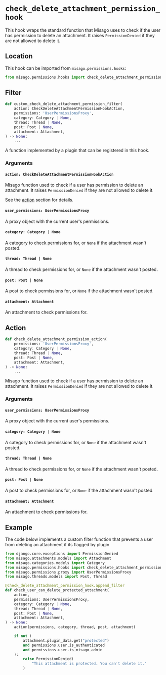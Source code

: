 # `check_delete_attachment_permission_hook`

This hook wraps the standard function that Misago uses to check if the user has permission to delete an attachment. It raises `PermissionDenied` if they are not allowed to delete it.


## Location

This hook can be imported from `misago.permissions.hooks`:

```python
from misago.permissions.hooks import check_delete_attachment_permission_hook
```


## Filter

```python
def custom_check_delete_attachment_permission_filter(
    action: CheckDeleteAttachmentPermissionHookAction,
    permissions: 'UserPermissionsProxy',
    category: Category | None,
    thread: Thread | None,
    post: Post | None,
    attachment: Attachment,
) -> None:
    ...
```

A function implemented by a plugin that can be registered in this hook.


### Arguments

#### `action: CheckDeleteAttachmentPermissionHookAction`

Misago function used to check if a user has permission to delete an attachment. It raises `PermissionDenied` if they are not allowed to delete it.

See the [action](#action) section for details.


#### `user_permissions: UserPermissionsProxy`

A proxy object with the current user's permissions.


#### `category: Category | None`

A category to check permissions for, or `None` if the attachment wasn't posted.


#### `thread: Thread | None`

A thread to check permissions for, or `None` if the attachment wasn't posted.


#### `post: Post | None`

A post to check permissions for, or `None` if the attachment wasn't posted.


#### `attachment: Attachment`

An attachment to check permissions for.


## Action

```python
def check_delete_attachment_permission_action(
    permissions: 'UserPermissionsProxy',
    category: Category | None,
    thread: Thread | None,
    post: Post | None,
    attachment: Attachment,
) -> None:
    ...
```

Misago function used to check if a user has permission to delete an attachment. It raises `PermissionDenied` if they are not allowed to delete it.


### Arguments

#### `user_permissions: UserPermissionsProxy`

A proxy object with the current user's permissions.


#### `category: Category | None`

A category to check permissions for, or `None` if the attachment wasn't posted.


#### `thread: Thread | None`

A thread to check permissions for, or `None` if the attachment wasn't posted.


#### `post: Post | None`

A post to check permissions for, or `None` if the attachment wasn't posted.


#### `attachment: Attachment`

An attachment to check permissions for.


## Example

The code below implements a custom filter function that prevents a user from deleting an attachment if its flagged by plugin.

```python
from django.core.exceptions import PermissionDenied
from misago.attachments.models import Attachment
from misago.categories.models import Category
from misago.permissions.hooks import check_delete_attachment_permission_hook
from misago.permissions.proxy import UserPermissionsProxy
from misago.threads.models import Post, Thread

@check_delete_attachment_permission_hook.append_filter
def check_user_can_delete_protected_attachment(
    action,
    permissions: UserPermissionsProxy,
    category: Category | None,
    thread: Thread | None,
    post: Post | None,
    attachment: Attachment,
) -> None:
    action(permissions, category, thread, post, attachment)

    if not (
        attachment.plugin_data.get("protected")
        and permissions.user.is_authenticated
        and permissions.user.is_misago_admin
    ):
        raise PermissionDenied(
            "This attachment is protected. You can't delete it."
        )
```